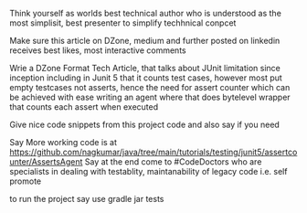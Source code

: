 Think yourself as worlds best technical author who is understood as the most simplisit, best presenter to simplify techhnical conpcet

Make sure this article on DZone, medium and further posted on linkedin receives best likes, most interactive comments

Wrie a DZone Format Tech Article, that talks about JUnit limitation since inception including in Junit 5
that it counts test cases, however most put empty testcases not asserts, hence the need for assert counter
which can be achieved with ease writing an agent where that does bytelevel wrapper that counts each assert when executed

Give nice code snippets from this project code and also say if you need

Say More working code is at https://github.com/nagkumar/java/tree/main/tutorials/testing/junit5/assertcounter/AssertsAgent
Say at the end come to #CodeDoctors who are specialists in dealing with testablity, maintanability of legacy code i.e. self promote

to run the project say use gradle jar tests

